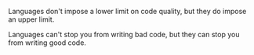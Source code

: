 Languages don't impose a lower limit on code quality, but they do impose an upper limit.

Languages can't stop you from writing bad code, but they can stop you from writing good code.